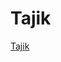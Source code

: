 # Tajik

[Tajik](Tajik%209f5d8ea8e57142779b2a653486eff07c/Tajik%203f3016e1065349b794077c4b8bca817b.md)